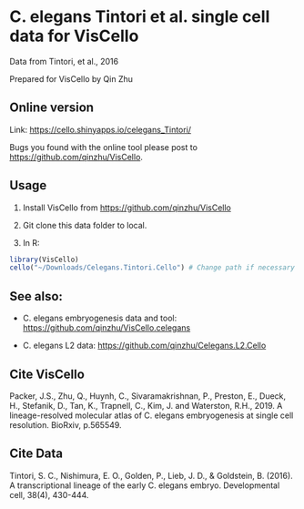 C. elegans Tintori et al. single cell data for VisCello
================
Data from Tintori, et al., 2016

Prepared for VisCello by Qin Zhu 

Online version
------------------------

Link: https://cello.shinyapps.io/celegans_Tintori/

Bugs you found with the online tool please post to https://github.com/qinzhu/VisCello.

Usage
--------------------------------------

1. Install VisCello from https://github.com/qinzhu/VisCello

2. Git clone this data folder to local.

3. In R:

```r
library(VisCello)
cello("~/Downloads/Celegans.Tintori.Cello") # Change path if necessary
```

See also:
--------------------------------------

* C. elegans embryogenesis data and tool: https://github.com/qinzhu/VisCello.celegans

* C. elegans L2 data: https://github.com/qinzhu/Celegans.L2.Cello


Cite VisCello
-------------------------

Packer, J.S., Zhu, Q., Huynh, C., Sivaramakrishnan, P., Preston, E., Dueck, H., Stefanik, D., Tan, K., Trapnell, C., Kim, J. and Waterston, R.H., 2019. A lineage-resolved molecular atlas of C. elegans embryogenesis at single cell resolution. BioRxiv, p.565549.

Cite Data
-------------------------
Tintori, S. C., Nishimura, E. O., Golden, P., Lieb, J. D., & Goldstein, B. (2016). A transcriptional lineage of the early C. elegans embryo. Developmental cell, 38(4), 430-444.
